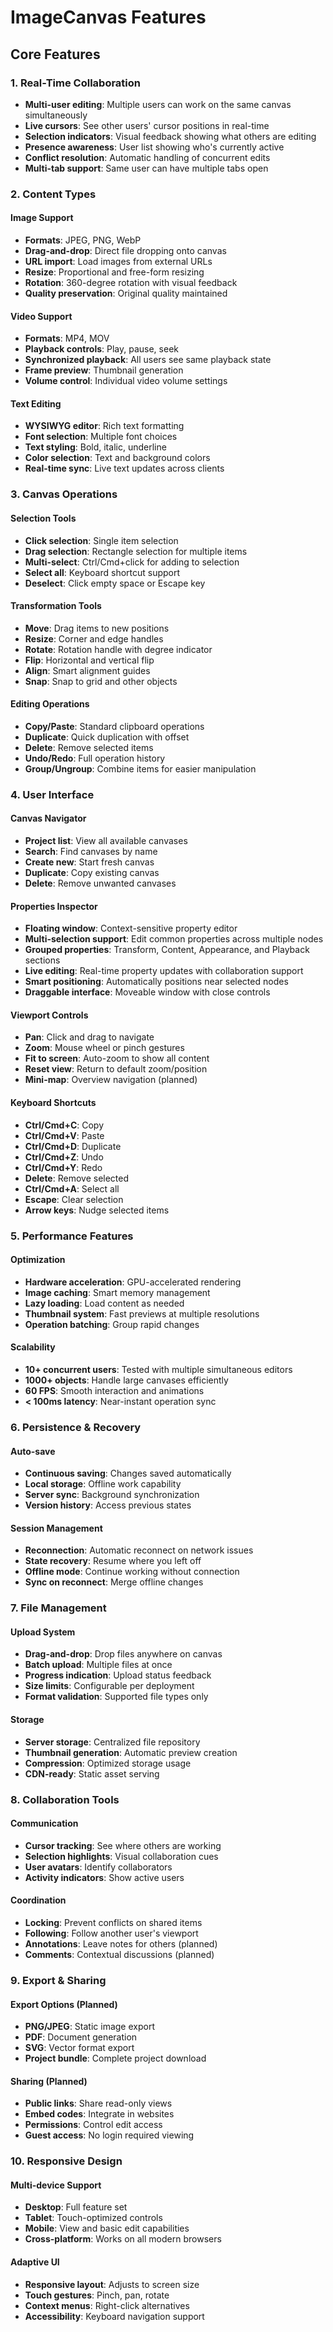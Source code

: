 # ImageCanvas Features

## Core Features

### 1. Real-Time Collaboration
- **Multi-user editing**: Multiple users can work on the same canvas simultaneously
- **Live cursors**: See other users' cursor positions in real-time
- **Selection indicators**: Visual feedback showing what others are editing
- **Presence awareness**: User list showing who's currently active
- **Conflict resolution**: Automatic handling of concurrent edits
- **Multi-tab support**: Same user can have multiple tabs open

### 2. Content Types

#### Image Support
- **Formats**: JPEG, PNG, WebP
- **Drag-and-drop**: Direct file dropping onto canvas
- **URL import**: Load images from external URLs
- **Resize**: Proportional and free-form resizing
- **Rotation**: 360-degree rotation with visual feedback
- **Quality preservation**: Original quality maintained

#### Video Support
- **Formats**: MP4, MOV
- **Playback controls**: Play, pause, seek
- **Synchronized playback**: All users see same playback state
- **Frame preview**: Thumbnail generation
- **Volume control**: Individual video volume settings

#### Text Editing
- **WYSIWYG editor**: Rich text formatting
- **Font selection**: Multiple font choices
- **Text styling**: Bold, italic, underline
- **Color selection**: Text and background colors
- **Real-time sync**: Live text updates across clients

### 3. Canvas Operations

#### Selection Tools
- **Click selection**: Single item selection
- **Drag selection**: Rectangle selection for multiple items
- **Multi-select**: Ctrl/Cmd+click for adding to selection
- **Select all**: Keyboard shortcut support
- **Deselect**: Click empty space or Escape key

#### Transformation Tools
- **Move**: Drag items to new positions
- **Resize**: Corner and edge handles
- **Rotate**: Rotation handle with degree indicator
- **Flip**: Horizontal and vertical flip
- **Align**: Smart alignment guides
- **Snap**: Snap to grid and other objects

#### Editing Operations
- **Copy/Paste**: Standard clipboard operations
- **Duplicate**: Quick duplication with offset
- **Delete**: Remove selected items
- **Undo/Redo**: Full operation history
- **Group/Ungroup**: Combine items for easier manipulation

### 4. User Interface

#### Canvas Navigator
- **Project list**: View all available canvases
- **Search**: Find canvases by name
- **Create new**: Start fresh canvas
- **Duplicate**: Copy existing canvas
- **Delete**: Remove unwanted canvases

#### Properties Inspector
- **Floating window**: Context-sensitive property editor
- **Multi-selection support**: Edit common properties across multiple nodes
- **Grouped properties**: Transform, Content, Appearance, and Playback sections
- **Live editing**: Real-time property updates with collaboration support
- **Smart positioning**: Automatically positions near selected nodes
- **Draggable interface**: Moveable window with close controls

#### Viewport Controls
- **Pan**: Click and drag to navigate
- **Zoom**: Mouse wheel or pinch gestures
- **Fit to screen**: Auto-zoom to show all content
- **Reset view**: Return to default zoom/position
- **Mini-map**: Overview navigation (planned)

#### Keyboard Shortcuts
- **Ctrl/Cmd+C**: Copy
- **Ctrl/Cmd+V**: Paste
- **Ctrl/Cmd+D**: Duplicate
- **Ctrl/Cmd+Z**: Undo
- **Ctrl/Cmd+Y**: Redo
- **Delete**: Remove selected
- **Ctrl/Cmd+A**: Select all
- **Escape**: Clear selection
- **Arrow keys**: Nudge selected items

### 5. Performance Features

#### Optimization
- **Hardware acceleration**: GPU-accelerated rendering
- **Image caching**: Smart memory management
- **Lazy loading**: Load content as needed
- **Thumbnail system**: Fast previews at multiple resolutions
- **Operation batching**: Group rapid changes

#### Scalability
- **10+ concurrent users**: Tested with multiple simultaneous editors
- **1000+ objects**: Handle large canvases efficiently
- **60 FPS**: Smooth interaction and animations
- **< 100ms latency**: Near-instant operation sync

### 6. Persistence & Recovery

#### Auto-save
- **Continuous saving**: Changes saved automatically
- **Local storage**: Offline work capability
- **Server sync**: Background synchronization
- **Version history**: Access previous states

#### Session Management
- **Reconnection**: Automatic reconnect on network issues
- **State recovery**: Resume where you left off
- **Offline mode**: Continue working without connection
- **Sync on reconnect**: Merge offline changes

### 7. File Management

#### Upload System
- **Drag-and-drop**: Drop files anywhere on canvas
- **Batch upload**: Multiple files at once
- **Progress indication**: Upload status feedback
- **Size limits**: Configurable per deployment
- **Format validation**: Supported file types only

#### Storage
- **Server storage**: Centralized file repository
- **Thumbnail generation**: Automatic preview creation
- **Compression**: Optimized storage usage
- **CDN-ready**: Static asset serving

### 8. Collaboration Tools

#### Communication
- **Cursor tracking**: See where others are working
- **Selection highlights**: Visual collaboration cues
- **User avatars**: Identify collaborators
- **Activity indicators**: Show active users

#### Coordination
- **Locking**: Prevent conflicts on shared items
- **Following**: Follow another user's viewport
- **Annotations**: Leave notes for others (planned)
- **Comments**: Contextual discussions (planned)

### 9. Export & Sharing

#### Export Options (Planned)
- **PNG/JPEG**: Static image export
- **PDF**: Document generation
- **SVG**: Vector format export
- **Project bundle**: Complete project download

#### Sharing (Planned)
- **Public links**: Share read-only views
- **Embed codes**: Integrate in websites
- **Permissions**: Control edit access
- **Guest access**: No login required viewing

### 10. Responsive Design

#### Multi-device Support
- **Desktop**: Full feature set
- **Tablet**: Touch-optimized controls
- **Mobile**: View and basic edit capabilities
- **Cross-platform**: Works on all modern browsers

#### Adaptive UI
- **Responsive layout**: Adjusts to screen size
- **Touch gestures**: Pinch, pan, rotate
- **Context menus**: Right-click alternatives
- **Accessibility**: Keyboard navigation support